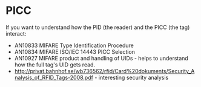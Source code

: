 
# PICC

If you want to understand how the PID (the reader) and the PICC (the tag) interact:

- AN10833 MIFARE Type Identification Procedure
- AN10834 MIFARE ISO/IEC 14443 PICC Selection
- AN10927 MIFARE product and handling of UIDs - helps to understand how the full tag's UID gets read.
- http://privat.bahnhof.se/wb736562/rfid/Card%20dokuments/Security_Analysis_of_RFID_Tags-2008.pdf - interesting security analysis
